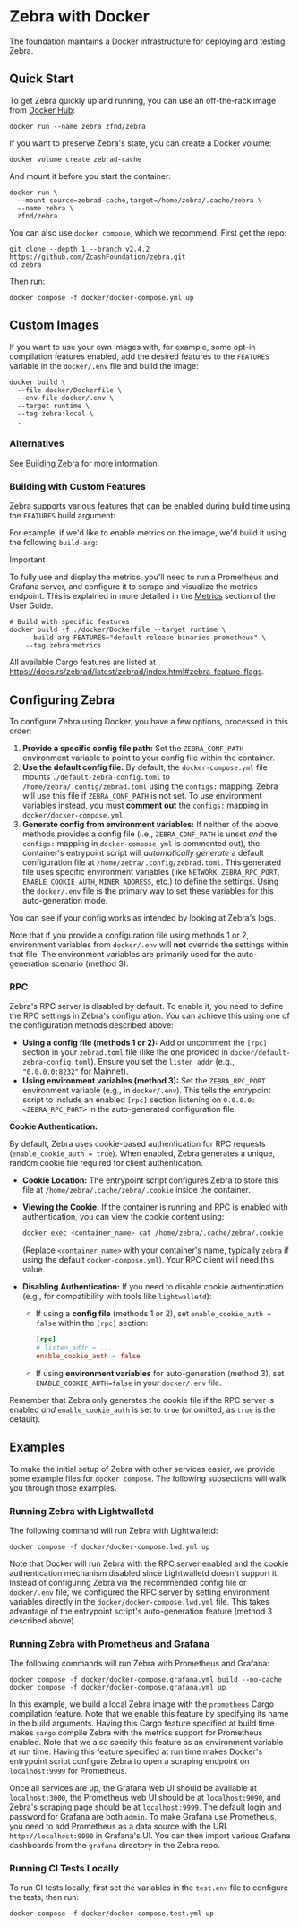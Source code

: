 # Zebra with Docker

The foundation maintains a Docker infrastructure for deploying and testing Zebra.

## Quick Start

To get Zebra quickly up and running, you can use an off-the-rack image from
[Docker Hub](https://hub.docker.com/r/zfnd/zebra/tags):

```shell
docker run --name zebra zfnd/zebra
```

If you want to preserve Zebra's state, you can create a Docker volume:

```shell
docker volume create zebrad-cache
```

And mount it before you start the container:

```shell
docker run \
  --mount source=zebrad-cache,target=/home/zebra/.cache/zebra \
  --name zebra \
  zfnd/zebra
```

You can also use `docker compose`, which we recommend. First get the repo:

```shell
git clone --depth 1 --branch v2.4.2 https://github.com/ZcashFoundation/zebra.git
cd zebra
```

Then run:

```shell
docker compose -f docker/docker-compose.yml up
```

## Custom Images

If you want to use your own images with, for example, some opt-in compilation
features enabled, add the desired features to the `FEATURES` variable in the
`docker/.env` file and build the image:

```shell
docker build \
  --file docker/Dockerfile \
  --env-file docker/.env \
  --target runtime \
  --tag zebra:local \
  .
```

### Alternatives

See [Building Zebra](https://github.com/ZcashFoundation/zebra#manual-build) for more information.


### Building with Custom Features

Zebra supports various features that can be enabled during build time using the `FEATURES` build argument:

For example, if we'd like to enable metrics on the image, we'd build it using the following `build-arg`:

> [!IMPORTANT]
> To fully use and display the metrics, you'll need to run a Prometheus and Grafana server, and configure it to scrape and visualize the metrics endpoint. This is explained in more detailed in the [Metrics](https://zebra.zfnd.org/user/metrics.html#zebra-metrics) section of the User Guide.

```shell
# Build with specific features
docker build -f ./docker/Dockerfile --target runtime \
    --build-arg FEATURES="default-release-binaries prometheus" \
    --tag zebra:metrics .
```

All available Cargo features are listed at
<https://docs.rs/zebrad/latest/zebrad/index.html#zebra-feature-flags>.

## Configuring Zebra

To configure Zebra using Docker, you have a few options, processed in this order:

1. **Provide a specific config file path:** Set the `ZEBRA_CONF_PATH` environment variable to point to your config file within the container.
2. **Use the default config file:** By default, the `docker-compose.yml` file mounts `./default-zebra-config.toml` to `/home/zebra/.config/zebrad.toml` using the `configs:` mapping. Zebra will use this file if `ZEBRA_CONF_PATH` is not set. To use environment variables instead, you must **comment out** the `configs:` mapping in `docker/docker-compose.yml`.
3. **Generate config from environment variables:** If neither of the above methods provides a config file (i.e., `ZEBRA_CONF_PATH` is unset *and* the `configs:` mapping in `docker-compose.yml` is commented out), the container's entrypoint script will *automatically generate* a default configuration file at `/home/zebra/.config/zebrad.toml`. This generated file uses specific environment variables (like `NETWORK`, `ZEBRA_RPC_PORT`, `ENABLE_COOKIE_AUTH`, `MINER_ADDRESS`, etc.) to define the settings. Using the `docker/.env` file is the primary way to set these variables for this auto-generation mode.

You can see if your config works as intended by looking at Zebra's logs.

Note that if you provide a configuration file using methods 1 or 2, environment variables from `docker/.env` will **not** override the settings within that file. The environment variables are primarily used for the auto-generation scenario (method 3).

### RPC

Zebra's RPC server is disabled by default. To enable it, you need to define the RPC settings in Zebra's configuration. You can achieve this using one of the configuration methods described above:

* **Using a config file (methods 1 or 2):** Add or uncomment the `[rpc]` section in your `zebrad.toml` file (like the one provided in `docker/default-zebra-config.toml`). Ensure you set the `listen_addr` (e.g., `"0.0.0.0:8232"` for Mainnet).
* **Using environment variables (method 3):** Set the `ZEBRA_RPC_PORT` environment variable (e.g., in `docker/.env`). This tells the entrypoint script to include an enabled `[rpc]` section listening on `0.0.0.0:<ZEBRA_RPC_PORT>` in the auto-generated configuration file.

**Cookie Authentication:**

By default, Zebra uses cookie-based authentication for RPC requests (`enable_cookie_auth = true`). When enabled, Zebra generates a unique, random cookie file required for client authentication.

* **Cookie Location:** The entrypoint script configures Zebra to store this file at `/home/zebra/.cache/zebra/.cookie` inside the container.
* **Viewing the Cookie:** If the container is running and RPC is enabled with authentication, you can view the cookie content using:

    ```bash
    docker exec <container_name> cat /home/zebra/.cache/zebra/.cookie
    ```

    (Replace `<container_name>` with your container's name, typically `zebra` if using the default `docker-compose.yml`). Your RPC client will need this value.
* **Disabling Authentication:** If you need to disable cookie authentication (e.g., for compatibility with tools like `lightwalletd`):
  * If using a **config file** (methods 1 or 2), set `enable_cookie_auth = false` within the `[rpc]` section:

    ```toml
    [rpc]
    # listen_addr = ...
    enable_cookie_auth = false
    ```

  * If using **environment variables** for auto-generation (method 3), set `ENABLE_COOKIE_AUTH=false` in your `docker/.env` file.

Remember that Zebra only generates the cookie file if the RPC server is enabled *and* `enable_cookie_auth` is set to `true` (or omitted, as `true` is the default).

## Examples

To make the initial setup of Zebra with other services easier, we provide some
example files for `docker compose`. The following subsections will walk you
through those examples.

### Running Zebra with Lightwalletd

The following command will run Zebra with Lightwalletd:

```shell
docker compose -f docker/docker-compose.lwd.yml up
```

Note that Docker will run Zebra with the RPC server enabled and the cookie
authentication mechanism disabled since Lightwalletd doesn't support it. Instead
of configuring Zebra via the recommended config file or `docker/.env` file, we
configured the RPC server by setting environment variables directly in the
`docker/docker-compose.lwd.yml` file. This takes advantage of the entrypoint
script's auto-generation feature (method 3 described above).

### Running Zebra with Prometheus and Grafana

The following commands will run Zebra with Prometheus and Grafana:

```shell
docker compose -f docker/docker-compose.grafana.yml build --no-cache
docker compose -f docker/docker-compose.grafana.yml up
```

In this example, we build a local Zebra image with the `prometheus` Cargo
compilation feature. Note that we enable this feature by specifying its name in
the build arguments. Having this Cargo feature specified at build time makes
`cargo` compile Zebra with the metrics support for Prometheus enabled. Note that
we also specify this feature as an environment variable at run time. Having this
feature specified at run time makes Docker's entrypoint script configure Zebra
to open a scraping endpoint on `localhost:9999` for Prometheus.

Once all services are up, the Grafana web UI should be available at
`localhost:3000`, the Prometheus web UI should be at `localhost:9090`, and
Zebra's scraping page should be at `localhost:9999`. The default login and
password for Grafana are both `admin`. To make Grafana use Prometheus, you need
to add Prometheus as a data source with the URL `http://localhost:9090` in
Grafana's UI. You can then import various Grafana dashboards from the `grafana`
directory in the Zebra repo.

### Running CI Tests Locally

To run CI tests locally, first set the variables in the `test.env` file to
configure the tests, then run:

```shell
docker-compose -f docker/docker-compose.test.yml up
```
